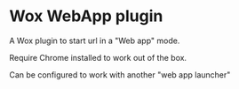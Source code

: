 ﻿# Wox WebApp plugin

A Wox plugin to start url in a "Web app" mode.

Require Chrome installed to work out of the box.

Can be configured to work with another "web app launcher"
